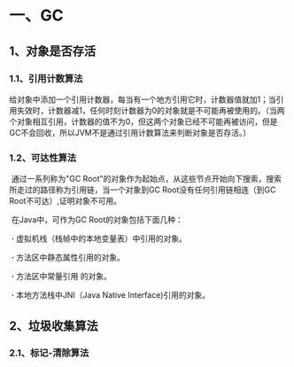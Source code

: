 # 一、GC

## 1、对象是否存活

### 		1.1、引用计数算法

​				给对象中添加一个引用计数器，每当有一个地方引用它时，计数器值就加1；当引用失效时，计数器减1，任何时刻计数器为0的对象就是不可能再被使用的。（当两个对象相互引用，计数器的值不为0，但这两个对象已经不可能再被访问，但是GC不会回收，所以JVM不是通过引用计数算法来判断对象是否存活。）



### 		1.2、可达性算法

​				通过一系列称为"GC Root"的对象作为起始点，从这些节点开始向下搜索，搜索所走过的路径称为引用链，当一个对象到GC Root没有任何引用链相连（到GC Root不可达）,证明对象不可用。

​				在Java中，可作为GC Root的对象包括下面几种：

​           **·** 虚拟机栈（栈帧中的本地变量表）中引用的对象。

​           **·** 方法区中静态属性引用的对象。

​           **·** 方法区中常量引用 的对象。 

​           **·** 本地方法栈中JNI（Java Native Interface)引用的对象。

## 2、垃圾收集算法

### 	2.1、标记-清除算法

​		